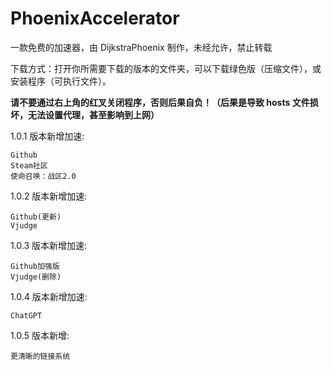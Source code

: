 # PhoenixAccelerator

一款免费的加速器，由 DijkstraPhoenix 制作，未经允许，禁止转载

下载方式：打开你所需要下载的版本的文件夹，可以下载绿色版（压缩文件），或安装程序（可执行文件）。

__请不要通过右上角的红叉关闭程序，否则后果自负！（后果是导致 hosts 文件损坏，无法设置代理，甚至影响到上网）__

1.0.1 版本新增加速:

```
Github
Steam社区
使命召唤：战区2.0
```

1.0.2 版本新增加速:

```
Github(更新)
Vjudge
```

1.0.3 版本新增加速:

```
Github加强版
Vjudge(删除)
```

1.0.4 版本新增加速:

```
ChatGPT
```

1.0.5 版本新增:

```
更清晰的链接系统
```
